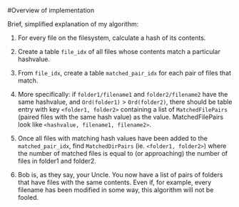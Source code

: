 #Overview of implementation

Brief, simplified explanation of my algorithm:

1. For every file on the filesystem, calculate a hash of its contents.

2. Create a table `file_idx` of all files whose contents match a particular hashvalue.

3. From `file_idx`, create a table `matched_pair_idx` for each pair of files that match.

4. More specifically: if `folder1/filename1` and `folder2/filename2` have the same hashvalue,
and `Ord(folder1)` > `Ord(folder2)`,
there should be table entry with key `<folder1, folder2>` containing a list of `MatchedFilePairs` (paired files with the same hash value) as the value.
MatchedFilePairs look like `<hashvalue, filename1, filename2>`.

5. Once all files with matching hash values have been added to the `matched_pair_idx`,
find `MatchedDirPairs` (ie. `<folder1, folder2>`) where the number of matched files is equal to (or approaching)
the number of files in folder1 and folder2.

6. Bob is, as they say, your Uncle. You now have a list of pairs of folders that have files with the same contents.
Even if, for example, every filename has been modified in some way, this algorithm will not be fooled.